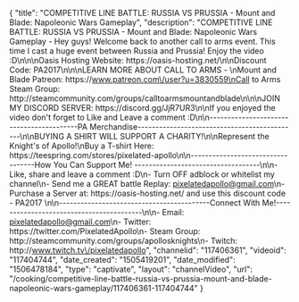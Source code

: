 {
    "title": "COMPETITIVE LINE BATTLE: RUSSIA VS PRUSSIA - Mount and Blade: Napoleonic Wars Gameplay",
    "description": "COMPETITIVE LINE BATTLE: RUSSIA VS PRUSSIA - Mount and Blade: Napoleonic Wars Gameplay - Hey guys! Welcome back to another call to arms event. This time I cast a huge event between Russia and Prussia! Enjoy the video :D\n\n\nOasis Hosting Website: https:\/\/oasis-hosting.net\/\n\nDiscount Code: PA2017\n\n\nLEARN MORE ABOUT CALL TO ARMS - \nMount and Blade Patreon: https:\/\/www.patreon.com\/user?u=3830559\nCall to Arms Steam Group: http:\/\/steamcommunity.com\/groups\/calltoarmsmountandblade\n\n\nJOIN MY DISCORD SERVER: https:\/\/discord.gg\/JjR7UR3\n\nIf you enjoyed the video don't forget to Like and Leave a comment :D\n\n-----------------------------------------PA Merchandise---------------------------------------------\n\nBUYING A SHIRT WILL SUPPORT A CHARITY!\n\nRepresent the Knight's of Apollo!\nBuy a T-shirt Here: https:\/\/teespring.com\/stores\/pixelated-apollo\n\n----------------------------------How You Can Support Me! -----------------------------------\n\n- Like, share and leave a comment :D\n- Turn OFF adblock or whitelist my channel\n- Send me a GREAT battle Replay: pixelatedapollo@gmail.com\n- Purchase a Server at: https:\/\/oasis-hosting.net\/ and use this discount code - PA2017 \n\n------------------------------------------Connect With Me!-----------------------------------------\n\n- Email: pixelatedapollo@gmail.com\n- Twitter: https:\/\/twitter.com\/PixelatedApollo\n- Steam Group:  http:\/\/steamcommunity.com\/groups\/apollosknights\n- Twitch: http:\/\/www.twitch.tv\/pixelatedapollo",
    "channelid": "117406361",
    "videoid": "117404744",
    "date_created": "1505419201",
    "date_modified": "1506478184",
    "type": "captivate",
    "layout": "channelVideo",
    "url": "\/cooking\/competitive-line-battle-russia-vs-prussia-mount-and-blade-napoleonic-wars-gameplay\/117406361-117404744"
}